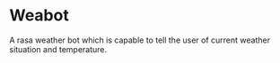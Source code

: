 # Weabot
A rasa weather bot which is capable to tell the user of current weather situation and temperature. 
